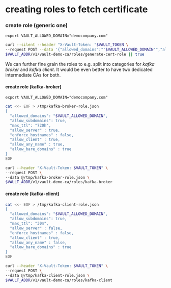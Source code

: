 # creating roles to fetch certificate

### create role (generic one)

```export VAULT_ALLOWED_DOMAIN="democompany.com"```

```bash
curl --silent --header "X-Vault-Token: "$VAULT_TOKEN \
--request POST --data '{"allowed_domains":"'$VAULT_ALLOWED_DOMAIN'","allow_subdomains":true,"max_ttl":"720h"}' \
$VAULT_ADDR/v1/vault-demo-ca/roles/generate-cert-role || true
```

We can further fine grain the roles to e.g. split into categories for _kafka broker_ and _kafka client_. It would be even better to have two dedicated intermediate CAs for both.  

#### create role (kafka-broker)

```export VAULT_ALLOWED_DOMAIN="democompany.com"```

```bash
cat <<- EOF > /tmp/kafka-broker-role.json
{
  "allowed_domains": "$VAULT_ALLOWED_DOMAIN",
  "allow_subdomains": true,
  "max_ttl": "720h",
  "allow_server" : true,
  "enforce_hostnames" : false, 
  "allow_client" : true,
  "allow_any_name" : true,
  "allow_bare_domains" : true
}
EOF

curl --header "X-Vault-Token: $VAULT_TOKEN" \
--request POST \
--data @/tmp/kafka-broker-role.json \
$VAULT_ADDR/v1/vault-demo-ca/roles/kafka-broker
```

#### create role (kafka-client)

```bash
cat <<- EOF > /tmp/kafka-client-role.json
{
  "allowed_domains": "$VAULT_ALLOWED_DOMAIN",
  "allow_subdomains": true,
  "max_ttl": "30m",
  "allow_server" : false,
  "enforce_hostnames" : false, 
  "allow_client" : true,
  "allow_any_name" : false,
  "allow_bare_domains" : true
}
EOF

curl --header "X-Vault-Token: $VAULT_TOKEN" \
--request POST \
--data @/tmp/kafka-client-role.json \
$VAULT_ADDR/v1/vault-demo-ca/roles/kafka-client
```
